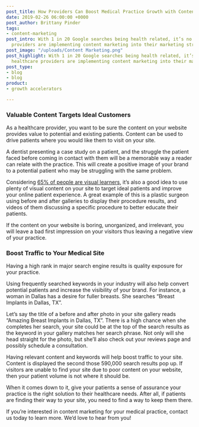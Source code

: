 ```yaml
---
post_title: How Providers Can Boost Medical Practice Growth with Content Marketing
date: 2019-02-26 06:00:00 +0000
post_author: Brittany Pinder
tags:
- content-marketing
post_intro: With 1 in 20 Google searches being health related, it’s no wonder healthcare
  providers are implementing content marketing into their marketing strategies.
post_image: "/uploads/Content Marketing.png"
post_highlight: With 1 in 20 Google searches being health related, it’s no wonder
  healthcare providers are implementing content marketing into their marketing strategies.
post_type:
- blog
- blog
product:
- growth accelerators

---
```

### Valuable Content Targets Ideal Customers

As a healthcare provider, you want to be sure the content on your website provides value to potential and existing patients. Content can be used to drive patients where you would like them to visit on your site.

A dentist presenting a case study on a patient, and the struggle the patient faced before coming in contact with them will be a memorable way a reader can relate with the practice. This will create a positive image of your brand to a potential patient who may be struggling with the same problem.

Considering [65% of people are visual learners](https://neilpatel.com/blog/visual-content-you-need-to-use-in-your-marketing-campaign/), it’s also a good idea to use plenty of visual content on your site to target ideal patients and improve your online patient experience. A great example of this is a plastic surgeon using before and after galleries to display their procedure results, and videos of them discussing a specific procedure to better educate their patients.

If the content on your website is boring, unorganized, and irrelevant, you will leave a bad first impression on your visitors thus leaving a negative view of your practice.

### Boost Traffic to Your Medical Site

Having a high rank in major search engine results is quality exposure for your practice.

Using frequently searched keywords in your industry will also help convert potential patients and increase the visibility of your brand. For instance, a woman in Dallas has a desire for fuller breasts. She searches “Breast Implants in Dallas, TX”.

Let’s say the title of a before and after photo in your site gallery reads “Amazing Breast Implants in Dallas, TX”. There is a high chance when she completes her search, your site could be at the top of the search results as the keyword in your gallery matches her search phrase. Not only will she head straight for the photo, but she’ll also check out your reviews page and possibly schedule a consultation.

Having relevant content and keywords will help boost traffic to your site. Content is displayed the second those 590,000 search results pop up. If visitors are unable to find your site due to poor content on your website, then your patient volume is not where it should be.

When it comes down to it, give your patients a sense of assurance your practice is the right solution to their healthcare needs. After all, if patients are finding their way to your site, you need to find a way to keep them there.

If you’re interested in content marketing for your medical practice, contact us today to learn more. We’d love to hear from you!